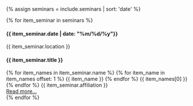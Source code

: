 {% assign seminars = include.seminars | sort: 'date' %}

<html>
  <section>
    <div class="row">
      <div class="col-md-12">
        {% for item_seminar in seminars %}
          <div class="col-md-2">
            <h4>
            {{ item_seminar.date | date: "%m/%d/%y"}}
            </h4>
            {{ item_seminar.location }}
          </div>
          <div class="col-md-10">
            <h4>
            {{ item_seminar.title }}
            </h4>
            {% for item_names in item_seminar.name %}
                {% for item_name in item_names offset: 1 %}
                  {{ item_name }}
                {% endfor %}
                {{ item_names[0] }}
                <br />
            {% endfor %}
            {{ item_seminar.affiliation }}
            <br />
            <a href="{{ item_seminar.url }}">
              Read more...
            </a>
          </div>
        {% endfor %}
       </div>
    </div>
  </section>
</html>

